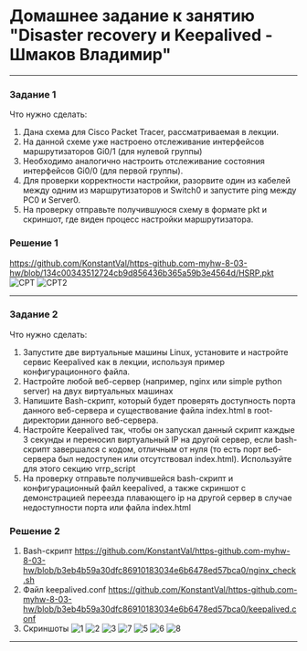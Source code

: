 # Домашнее задание к занятию "Disaster recovery и Keepalived - Шмаков Владимир"

---

### Задание 1
Что нужно сделать:

1. Дана схема для Cisco Packet Tracer, рассматриваемая в лекции.
2. На данной схеме уже настроено отслеживание интерфейсов маршрутизаторов Gi0/1 (для нулевой группы)
3. Необходимо аналогично настроить отслеживание состояния интерфейсов Gi0/0 (для первой группы).
4. Для проверки корректности настройки, разорвите один из кабелей между одним из маршрутизаторов и Switch0 и запустите ping между PC0 и Server0.
5. На проверку отправьте получившуюся схему в формате pkt и скриншот, где виден процесс настройки маршрутизатора.


### Решение 1
https://github.com/KonstantVal/https-github.com-myhw-8-03-hw/blob/134c00343512724cb9d856436b365a59b3e4564d/HSRP.pkt
![CPT](https://github.com/user-attachments/assets/6c3e738e-49bb-4797-bb37-6a8261b20f90)
![CPT2](https://github.com/user-attachments/assets/27bc7363-38eb-4931-ae32-da984eea95be)

---

### Задание 2
Что нужно сделать:

1. Запустите две виртуальные машины Linux, установите и настройте сервис Keepalived как в лекции, используя пример конфигурационного файла.
2. Настройте любой веб-сервер (например, nginx или simple python server) на двух виртуальных машинах
3. Напишите Bash-скрипт, который будет проверять доступность порта данного веб-сервера и существование файла index.html в root-директории данного веб-сервера.
4. Настройте Keepalived так, чтобы он запускал данный скрипт каждые 3 секунды и переносил виртуальный IP на другой сервер, если bash-скрипт завершался с кодом, отличным от нуля (то есть порт веб-сервера был недоступен или отсутствовал index.html). Используйте для этого секцию vrrp_script
5. На проверку отправьте получившейся bash-скрипт и конфигурационный файл keepalived, а также скриншот с демонстрацией переезда плавающего ip на другой сервер в случае недоступности порта или файла index.html


### Решение 2
1. Bash-скрипт https://github.com/KonstantVal/https-github.com-myhw-8-03-hw/blob/b3eb4b59a30dfc86910183034e6b6478ed57bca0/nginx_check.sh
2. Файл keepalived.conf https://github.com/KonstantVal/https-github.com-myhw-8-03-hw/blob/b3eb4b59a30dfc86910183034e6b6478ed57bca0/keepalived.conf
3. Cкриншоты
![1](https://github.com/user-attachments/assets/09a5a7b7-d97b-4097-a866-918f686f5c35)
![2](https://github.com/user-attachments/assets/462fcf6b-5357-4ab0-95e5-8925dc628601)
![3](https://github.com/user-attachments/assets/4f62078c-23b7-4ac9-8aa0-9b04198b699f)
![7](https://github.com/user-attachments/assets/ff4794b7-3bcb-4bc1-8e05-d9b49b53ea01)
![5](https://github.com/user-attachments/assets/1bdc66be-4a64-4e4e-967e-914bf5056590)
![6](https://github.com/user-attachments/assets/5b121597-02d2-4799-bbe3-20a792de81ca)
![8](https://github.com/user-attachments/assets/0d220471-8df4-45ff-8d74-db9e4a47e65c)
---
